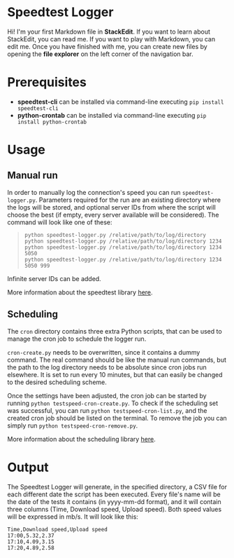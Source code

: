 # Speedtest Logger

Hi! I'm your first Markdown file in **StackEdit**. If you want to learn about StackEdit, you can read me. If you want to play with Markdown, you can edit me. Once you have finished with me, you can create new files by opening the **file explorer** on the left corner of the navigation bar.


# Prerequisites

- **speedtest-cli**  can be installed via command-line executing `pip install speedtest-cli`
- **python-crontab** can be installed via command-line executing `pip install python-crontab`

# Usage

## Manual run

In order to manually log the connection's speed you can run `speedtest-logger.py`. Parameters required for the run are an existing directory where the logs will be stored, and optional server IDs from where the script will choose the best (if empty, every server available will be considered). The command will look like one of these:

>`python speedtest-logger.py /relative/path/to/log/directory`  
>`python speedtest-logger.py /relative/path/to/log/directory 1234`  
>`python speedtest-logger.py /relative/path/to/log/directory 1234 5050`  
>`python speedtest-logger.py /relative/path/to/log/directory 1234 5050 999`  

Infinite server IDs can be added.

More information about the speedtest library [here](https://pypi.org/project/speedtest-cli/).

## Scheduling
The `cron` directory contains three extra Python scripts, that can be used to manage the cron job to schedule the logger run. 

`cron-create.py` needs to be overwritten, since it contains a dummy command. The real command should be like the manual run commands, but the path to the log directory needs to be absolute since cron jobs run elsewhere. It is set to run every 10 minutes, but that can easily be changed to the desired scheduling scheme. 

Once the settings have been adjusted, the cron job can be started by running `python testspeed-cron-create.py`. To check if the scheduling set was successful, you can run `python testspeed-cron-list.py`, and the created cron job should be listed on the terminal. To remove the job you can simply run `python testspeed-cron-remove.py`. 

More information about the scheduling library [here](https://pypi.org/project/python-crontab/).

# Output

The Speedtest Logger will generate, in the specified directory, a CSV file for each different date the script has been executed. Every file's name will be the date of the tests it contains (in yyyy-mm-dd format), and it will contain three columns (Time, Download speed, Upload speed). Both speed values will be expressed in mb/s. It will look like this:

`Time,Download speed,Upload speed`  
`17:00,5.32,2.37`  
`17:10,4.09,3.15`  
`17:20,4.89,2.58` 
